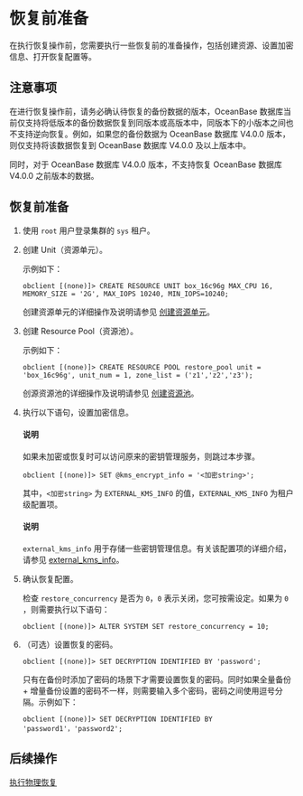 # 恢复前准备

在执行恢复操作前，您需要执行一些恢复前的准备操作，包括创建资源、设置加密信息、打开恢复配置等。

## 注意事项

在进行恢复操作前，请务必确认待恢复的备份数据的版本，OceanBase 数据库当前仅支持将低版本的备份数据恢复到同版本或高版本中，同版本下的小版本之间也不支持逆向恢复。例如，如果您的备份数据为 OceanBase 数据库 V4.0.0 版本，则仅支持将该数据恢复到 OceanBase 数据库 V4.0.0 及以上版本中。
  
同时，对于 OceanBase 数据库 V4.0.0 版本，不支持恢复 OceanBase 数据库 V4.0.0 之前版本的数据。

## 恢复前准备

1. 使用 `root` 用户登录集群的 `sys` 租户。

2. 创建 Unit（资源单元）。

   示例如下：

   ```shell
   obclient [(none)]> CREATE RESOURCE UNIT box_16c96g MAX_CPU 16, MEMORY_SIZE = '2G', MAX_IOPS 10240, MIN_IOPS=10240;
   ```

   创建资源单元的详细操作及说明请参见 [创建资源单元](../../../7.reference/2.administrator-guide/2.basic-database-management/3.manage-resources/2.create-a-resource-unit.md)。

3. 创建 Resource Pool（资源池）。

   示例如下：

   ```shell
   obclient [(none)]> CREATE RESOURCE POOL restore_pool unit = 'box_16c96g', unit_num = 1, zone_list = ('z1','z2','z3');
   ```

   创源资源池的详细操作及说明请参见 [创建资源池](../../../7.reference/2.administrator-guide/2.basic-database-management/3.manage-resources/4.create-a-resource-pool.md)。

4. 执行以下语句，设置加密信息。

   <main id="notice" type='explain'>
   <h4>说明</h4>
   <p>如果未加密或恢复时可以访问原来的密钥管理服务，则跳过本步骤。</p>
   </main>

   ```shell
   obclient [(none)]> SET @kms_encrypt_info = '<加密string>';
   ```

   其中，`<加密string>` 为 `EXTERNAL_KMS_INFO` 的值，`EXTERNAL_KMS_INFO` 为租户级配置项。

   <main id="notice" type='explain'>
   <h4>说明</h4>
   <p><code>external_kms_info</code> 用于存储一些密钥管理信息。有关该配置项的详细介绍，请参见 <a href="../../../7.reference/5.system-reference/1.system-configuration-items/4.tenant-level-configuration-items/11.external_kms_info.md">external_kms_info</a>。</p>
   </main>

5. 确认恢复配置。

   检查 `restore_concurrency` 是否为 `0`，`0` 表示关闭，您可按需设定。如果为 `0` ，则需要执行以下语句：

   ```shell
   obclient [(none)]> ALTER SYSTEM SET restore_concurrency = 10;
   ```

6. （可选）设置恢复的密码。

   ```shell
   obclient [(none)]> SET DECRYPTION IDENTIFIED BY 'password';
   ```

   只有在备份时添加了密码的场景下才需要设置恢复的密码。同时如果全量备份 + 增量备份设置的密码不一样，则需要输入多个密码，密码之间使用逗号分隔。示例如下：

   ```shell
   obclient [(none)]> SET DECRYPTION IDENTIFIED BY 'password1'，'password2';
   ```

## 后续操作

[执行物理恢复](2.initiate-the-tenant-restore.md)
